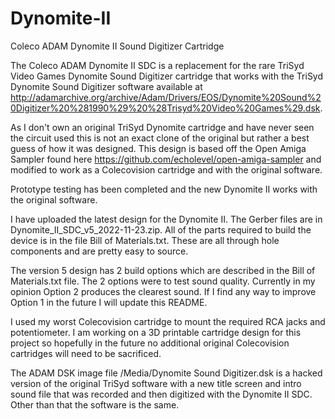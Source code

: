 # Dynomite-II
Coleco ADAM Dynomite II Sound Digitizer Cartridge

The Coleco ADAM Dynomite II SDC is a replacement for the rare TriSyd Video Games Dynomite Sound Digitizer cartridge that works with the TriSyd Dynomite Sound
Digitizer software available at http://adamarchive.org/archive/Adam/Drivers/EOS/Dynomite%20Sound%20Digitizer%20%281990%29%20%28Trisyd%20Video%20Games%29.dsk.

As I don't own an original TriSyd Dynomite cartridge and have never seen the circuit used this is not an exact clone of the original but rather a best guess
of how it was designed. This design is based off the Open Amiga Sampler found here https://github.com/echolevel/open-amiga-sampler and modified to work as a
Colecovision cartridge and with the original software.

Prototype testing has been completed and the new Dynomite II works with the original software.

I have uploaded the latest design for the Dynomite II. The Gerber files are in Dynomite_II_SDC_v5_2022-11-23.zip. All of the parts required to build the device
is in the file Bill of Materials.txt. These are all through hole components and are pretty easy to source.

The version 5 design has 2 build options which are described in the Bill of Materials.txt file. The 2 options were to test sound quality. Currently in my
opinion Option 2 produces the clearest sound. If I find any way to improve Option 1 in the future I will update this README.

I used my worst Colecovision cartridge to mount the required RCA jacks and potentiometer. I am working on a 3D printable cartridge design for this project
so hopefully in the future no additional original Colecovision cartridges will need to be sacrificed. 

The ADAM DSK image file /Media/Dynomite Sound Digitizer.dsk is a hacked version of the original TriSyd software with a new title screen and intro sound file
that was recorded and then digitized with the Dynomite II SDC. Other than that the software is the same.
